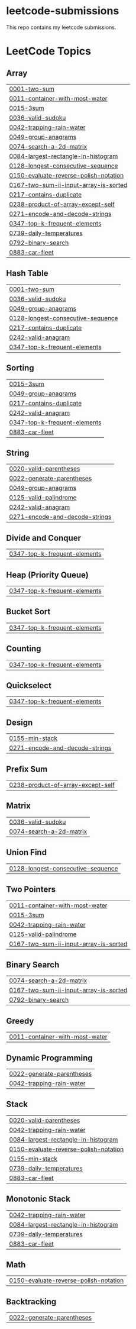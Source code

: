 # leetcode-submissions

This repo contains my leetcode submissions. 

<!---LeetCode Topics Start-->
# LeetCode Topics
## Array
|  |
| ------- |
| [0001-two-sum](https://github.com/Devica2000/leetcode-submissions/tree/master/0001-two-sum) |
| [0011-container-with-most-water](https://github.com/Devica2000/leetcode-submissions/tree/master/0011-container-with-most-water) |
| [0015-3sum](https://github.com/Devica2000/leetcode-submissions/tree/master/0015-3sum) |
| [0036-valid-sudoku](https://github.com/Devica2000/leetcode-submissions/tree/master/0036-valid-sudoku) |
| [0042-trapping-rain-water](https://github.com/Devica2000/leetcode-submissions/tree/master/0042-trapping-rain-water) |
| [0049-group-anagrams](https://github.com/Devica2000/leetcode-submissions/tree/master/0049-group-anagrams) |
| [0074-search-a-2d-matrix](https://github.com/Devica2000/leetcode-submissions/tree/master/0074-search-a-2d-matrix) |
| [0084-largest-rectangle-in-histogram](https://github.com/Devica2000/leetcode-submissions/tree/master/0084-largest-rectangle-in-histogram) |
| [0128-longest-consecutive-sequence](https://github.com/Devica2000/leetcode-submissions/tree/master/0128-longest-consecutive-sequence) |
| [0150-evaluate-reverse-polish-notation](https://github.com/Devica2000/leetcode-submissions/tree/master/0150-evaluate-reverse-polish-notation) |
| [0167-two-sum-ii-input-array-is-sorted](https://github.com/Devica2000/leetcode-submissions/tree/master/0167-two-sum-ii-input-array-is-sorted) |
| [0217-contains-duplicate](https://github.com/Devica2000/leetcode-submissions/tree/master/0217-contains-duplicate) |
| [0238-product-of-array-except-self](https://github.com/Devica2000/leetcode-submissions/tree/master/0238-product-of-array-except-self) |
| [0271-encode-and-decode-strings](https://github.com/Devica2000/leetcode-submissions/tree/master/0271-encode-and-decode-strings) |
| [0347-top-k-frequent-elements](https://github.com/Devica2000/leetcode-submissions/tree/master/0347-top-k-frequent-elements) |
| [0739-daily-temperatures](https://github.com/Devica2000/leetcode-submissions/tree/master/0739-daily-temperatures) |
| [0792-binary-search](https://github.com/Devica2000/leetcode-submissions/tree/master/0792-binary-search) |
| [0883-car-fleet](https://github.com/Devica2000/leetcode-submissions/tree/master/0883-car-fleet) |
## Hash Table
|  |
| ------- |
| [0001-two-sum](https://github.com/Devica2000/leetcode-submissions/tree/master/0001-two-sum) |
| [0036-valid-sudoku](https://github.com/Devica2000/leetcode-submissions/tree/master/0036-valid-sudoku) |
| [0049-group-anagrams](https://github.com/Devica2000/leetcode-submissions/tree/master/0049-group-anagrams) |
| [0128-longest-consecutive-sequence](https://github.com/Devica2000/leetcode-submissions/tree/master/0128-longest-consecutive-sequence) |
| [0217-contains-duplicate](https://github.com/Devica2000/leetcode-submissions/tree/master/0217-contains-duplicate) |
| [0242-valid-anagram](https://github.com/Devica2000/leetcode-submissions/tree/master/0242-valid-anagram) |
| [0347-top-k-frequent-elements](https://github.com/Devica2000/leetcode-submissions/tree/master/0347-top-k-frequent-elements) |
## Sorting
|  |
| ------- |
| [0015-3sum](https://github.com/Devica2000/leetcode-submissions/tree/master/0015-3sum) |
| [0049-group-anagrams](https://github.com/Devica2000/leetcode-submissions/tree/master/0049-group-anagrams) |
| [0217-contains-duplicate](https://github.com/Devica2000/leetcode-submissions/tree/master/0217-contains-duplicate) |
| [0242-valid-anagram](https://github.com/Devica2000/leetcode-submissions/tree/master/0242-valid-anagram) |
| [0347-top-k-frequent-elements](https://github.com/Devica2000/leetcode-submissions/tree/master/0347-top-k-frequent-elements) |
| [0883-car-fleet](https://github.com/Devica2000/leetcode-submissions/tree/master/0883-car-fleet) |
## String
|  |
| ------- |
| [0020-valid-parentheses](https://github.com/Devica2000/leetcode-submissions/tree/master/0020-valid-parentheses) |
| [0022-generate-parentheses](https://github.com/Devica2000/leetcode-submissions/tree/master/0022-generate-parentheses) |
| [0049-group-anagrams](https://github.com/Devica2000/leetcode-submissions/tree/master/0049-group-anagrams) |
| [0125-valid-palindrome](https://github.com/Devica2000/leetcode-submissions/tree/master/0125-valid-palindrome) |
| [0242-valid-anagram](https://github.com/Devica2000/leetcode-submissions/tree/master/0242-valid-anagram) |
| [0271-encode-and-decode-strings](https://github.com/Devica2000/leetcode-submissions/tree/master/0271-encode-and-decode-strings) |
## Divide and Conquer
|  |
| ------- |
| [0347-top-k-frequent-elements](https://github.com/Devica2000/leetcode-submissions/tree/master/0347-top-k-frequent-elements) |
## Heap (Priority Queue)
|  |
| ------- |
| [0347-top-k-frequent-elements](https://github.com/Devica2000/leetcode-submissions/tree/master/0347-top-k-frequent-elements) |
## Bucket Sort
|  |
| ------- |
| [0347-top-k-frequent-elements](https://github.com/Devica2000/leetcode-submissions/tree/master/0347-top-k-frequent-elements) |
## Counting
|  |
| ------- |
| [0347-top-k-frequent-elements](https://github.com/Devica2000/leetcode-submissions/tree/master/0347-top-k-frequent-elements) |
## Quickselect
|  |
| ------- |
| [0347-top-k-frequent-elements](https://github.com/Devica2000/leetcode-submissions/tree/master/0347-top-k-frequent-elements) |
## Design
|  |
| ------- |
| [0155-min-stack](https://github.com/Devica2000/leetcode-submissions/tree/master/0155-min-stack) |
| [0271-encode-and-decode-strings](https://github.com/Devica2000/leetcode-submissions/tree/master/0271-encode-and-decode-strings) |
## Prefix Sum
|  |
| ------- |
| [0238-product-of-array-except-self](https://github.com/Devica2000/leetcode-submissions/tree/master/0238-product-of-array-except-self) |
## Matrix
|  |
| ------- |
| [0036-valid-sudoku](https://github.com/Devica2000/leetcode-submissions/tree/master/0036-valid-sudoku) |
| [0074-search-a-2d-matrix](https://github.com/Devica2000/leetcode-submissions/tree/master/0074-search-a-2d-matrix) |
## Union Find
|  |
| ------- |
| [0128-longest-consecutive-sequence](https://github.com/Devica2000/leetcode-submissions/tree/master/0128-longest-consecutive-sequence) |
## Two Pointers
|  |
| ------- |
| [0011-container-with-most-water](https://github.com/Devica2000/leetcode-submissions/tree/master/0011-container-with-most-water) |
| [0015-3sum](https://github.com/Devica2000/leetcode-submissions/tree/master/0015-3sum) |
| [0042-trapping-rain-water](https://github.com/Devica2000/leetcode-submissions/tree/master/0042-trapping-rain-water) |
| [0125-valid-palindrome](https://github.com/Devica2000/leetcode-submissions/tree/master/0125-valid-palindrome) |
| [0167-two-sum-ii-input-array-is-sorted](https://github.com/Devica2000/leetcode-submissions/tree/master/0167-two-sum-ii-input-array-is-sorted) |
## Binary Search
|  |
| ------- |
| [0074-search-a-2d-matrix](https://github.com/Devica2000/leetcode-submissions/tree/master/0074-search-a-2d-matrix) |
| [0167-two-sum-ii-input-array-is-sorted](https://github.com/Devica2000/leetcode-submissions/tree/master/0167-two-sum-ii-input-array-is-sorted) |
| [0792-binary-search](https://github.com/Devica2000/leetcode-submissions/tree/master/0792-binary-search) |
## Greedy
|  |
| ------- |
| [0011-container-with-most-water](https://github.com/Devica2000/leetcode-submissions/tree/master/0011-container-with-most-water) |
## Dynamic Programming
|  |
| ------- |
| [0022-generate-parentheses](https://github.com/Devica2000/leetcode-submissions/tree/master/0022-generate-parentheses) |
| [0042-trapping-rain-water](https://github.com/Devica2000/leetcode-submissions/tree/master/0042-trapping-rain-water) |
## Stack
|  |
| ------- |
| [0020-valid-parentheses](https://github.com/Devica2000/leetcode-submissions/tree/master/0020-valid-parentheses) |
| [0042-trapping-rain-water](https://github.com/Devica2000/leetcode-submissions/tree/master/0042-trapping-rain-water) |
| [0084-largest-rectangle-in-histogram](https://github.com/Devica2000/leetcode-submissions/tree/master/0084-largest-rectangle-in-histogram) |
| [0150-evaluate-reverse-polish-notation](https://github.com/Devica2000/leetcode-submissions/tree/master/0150-evaluate-reverse-polish-notation) |
| [0155-min-stack](https://github.com/Devica2000/leetcode-submissions/tree/master/0155-min-stack) |
| [0739-daily-temperatures](https://github.com/Devica2000/leetcode-submissions/tree/master/0739-daily-temperatures) |
| [0883-car-fleet](https://github.com/Devica2000/leetcode-submissions/tree/master/0883-car-fleet) |
## Monotonic Stack
|  |
| ------- |
| [0042-trapping-rain-water](https://github.com/Devica2000/leetcode-submissions/tree/master/0042-trapping-rain-water) |
| [0084-largest-rectangle-in-histogram](https://github.com/Devica2000/leetcode-submissions/tree/master/0084-largest-rectangle-in-histogram) |
| [0739-daily-temperatures](https://github.com/Devica2000/leetcode-submissions/tree/master/0739-daily-temperatures) |
| [0883-car-fleet](https://github.com/Devica2000/leetcode-submissions/tree/master/0883-car-fleet) |
## Math
|  |
| ------- |
| [0150-evaluate-reverse-polish-notation](https://github.com/Devica2000/leetcode-submissions/tree/master/0150-evaluate-reverse-polish-notation) |
## Backtracking
|  |
| ------- |
| [0022-generate-parentheses](https://github.com/Devica2000/leetcode-submissions/tree/master/0022-generate-parentheses) |
<!---LeetCode Topics End-->